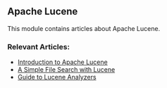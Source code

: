 ## Apache Lucene

This module contains articles about Apache Lucene.

### Relevant Articles:

- [Introduction to Apache Lucene](https://www.baeldung.com/lucene)
- [A Simple File Search with Lucene](https://www.baeldung.com/lucene-file-search)
- [Guide to Lucene Analyzers](https://www.baeldung.com/lucene-analyzers)
